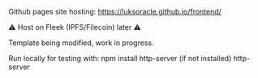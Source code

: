 Github pages site hosting: https://luksoracle.github.io/frontend/

:warning: Host on Fleek (IPFS/Filecoin) later :warning:

Template being modified, work in progress.

Run locally for testing with:
npm install http-server (if not installed)
           http-server
